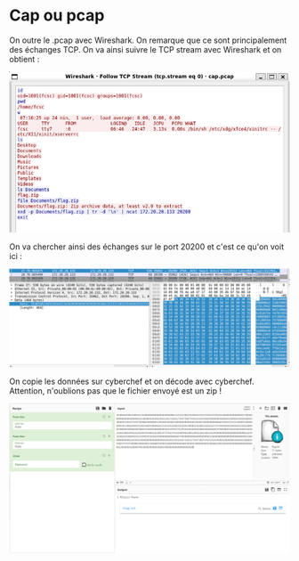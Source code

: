 # Cap ou pcap

On outre le .pcap avec Wireshark. On remarque que ce sont principalement des échanges TCP. On va ainsi suivre le TCP stream avec Wireshark et on obtient : 

![Alt text](image.png)

On va chercher ainsi des échanges sur le port 20200 et c'est ce qu'on voit ici : 

![](image-1.png)

On copie les données sur cyberchef et on décode avec cyberchef. Attention, n'oublions pas que le fichier envoyé est un zip ! 

![Alt text](image-2.png)
